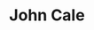 ---
title: "John Cale"
summary: "Welsh musician, composer, singer, songwriter and record producer , best known as a co-founder of with . He has worked with and produced the seminal debut albums for , , and ."
image: "john-cale.jpg"
apple_music_artist_url: "https://music.apple.com/gb/artist/john-cale/476654"
---